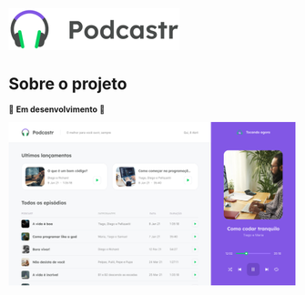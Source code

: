 ![logo](docs/readme/logo.png)

# Sobre o projeto

🚧  **Em desenvolvimento**  🚧



![home](docs/readme/page.png)